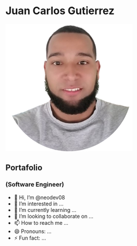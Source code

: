# Juan Carlos Gutierrez
![Juan Carlos Gutierrez imagen](https://github.com/neodev08/neodev08/blob/main/imgjcg.png)
## Portafolio
### (Software Engineer)
- 👋 Hi, I’m @neodev08
- 👀 I’m interested in ...
- 🌱 I’m currently learning ...
- 💞️ I’m looking to collaborate on ...
- 📫 How to reach me ...
- 😄 Pronouns: ...
- ⚡ Fun fact: ...

<!---
neodev08/neodev08 is a ✨ special ✨ repository because its `README.md` (this file) appears on your GitHub profile.
You can click the Preview link to take a look at your changes.
--->
